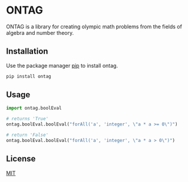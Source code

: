 # ONTAG

ONTAG is a library for creating olympic math problems from the fields of algebra and number theory.

## Installation

Use the package manager [pip](https://pip.pypa.io/en/stable/) to install ontag.

```bash
pip install ontag
```

## Usage

```python
import ontag.boolEval

# returns 'True'
ontag.boolEval.boolEval("forAll('a', 'integer', \"a * a >= 0\")")

# return 'False'
ontag.boolEval.boolEval("forAll('a', 'integer', \"a * a > 0\")")
```
## License
[MIT](https://choosealicense.com/licenses/mit/)
